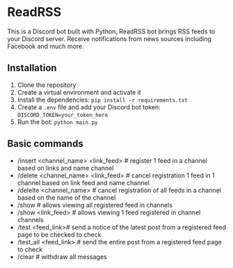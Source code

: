 # ReadRSS
This is a Discord bot built with Python, ReadRSS bot brings RSS feeds to your Discord server.  Receive notifications from news sources including Facebook and much more. 

## Installation
1. Clone the repository
2. Create a virtual environment and activate it
3. Install the dependencies: `pip install -r requirements.txt`
4. Create a `.env` file and add your Discord bot token: `DISCORD_TOKEN=your_token_here`
5. Run the bot: `python main.py`

## Basic commands
+ /insert <channel_name> <link_feed> # register 1 feed in a channel based on links and name channel
+ /delete <channel_name> <link_feed> # cancel registration 1 feed in 1 channel based on link feed and name channel
+ /delelte <channel_name> # cancel registration of all feeds in a channel based on the name of the channel
+ /show # allows viewing all registered feed in channels
+ /show <link_feed> # allows viewing 1 feed registered in channel channels
+ /test <feed_link># send a notice of the latest post from a registered feed page to be checked to check
+ /test_all <feed_link> # send the entire post from a registered feed page to check
+ /clear # withdraw all messages




